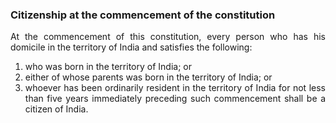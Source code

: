 ### Citizenship at the commencement of the constitution
<div style="text-align: justify">

At the commencement of this constitution, every person who has his domicile in the territory of India and satisfies the following:

</div>

1. <div style="text-align: justify"> who was born in the territory of India; or
2. <div style="text-align: justify"> either of whose parents was born in the territory of India; or
3. <div style="text-align: justify"> whoever has been ordinarily resident in the territory of India for not less than five years immediately preceding such commencement shall be a citizen of India.

